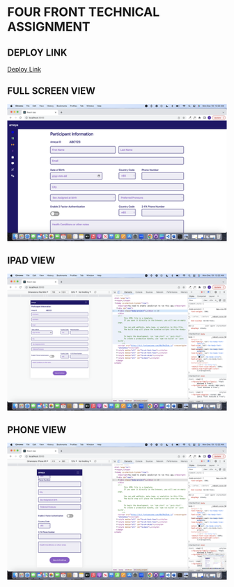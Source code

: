 # FOUR FRONT TECHNICAL ASSIGNMENT

## DEPLOY LINK

[Deploy Link](https://639fefb6cd7c1d00082ff225--marvelous-semifreddo-76143e.netlify.app)

## FULL SCREEN VIEW

![](./full-screen.png)

## IPAD VIEW

![](./ipad-view.png)

## PHONE VIEW

![](./phone-view.png)
